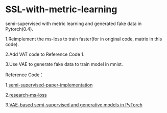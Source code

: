 # SSL-with-metric-learning
semi-supervised with metric learning and generated fake data in Pytorch(0.4).  

1.Reimplement the ms-loss to train faster(for in original code, matrix in this code).  

2.Add VAT code to Reference Code 1.  

3.Use VAE to generate fake data to train model in mnist.  


Reference Code：  

1.[semi-supervised-paper-implementation](https://github.com/semi-supervised-paper/semi-supervised-paper-implementation)  

2.[research-ms-loss](https://github.com/MalongTech/research-ms-loss)  

3.[VAE-based semi-supervised and generative models in PyTorch](https://github.com/wohlert/semi-supervised-pytorch)
